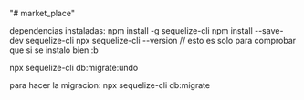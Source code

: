 "# market_place" 


dependencias instaladas:
npm install -g sequelize-cli
npm install --save-dev sequelize-cli
npx sequelize-cli --version  // esto es solo para comprobar que si se instalo bien :b

npx sequelize-cli db:migrate:undo

para hacer la migracion:
npx sequelize-cli db:migrate
